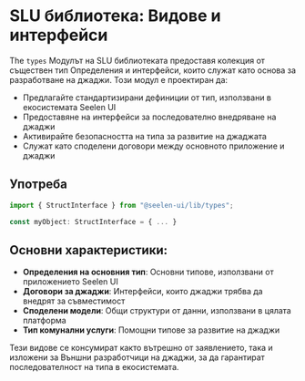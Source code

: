 # **SLU библиотека: Видове и интерфейси**

The `types` Модулът на SLU библиотеката предоставя колекция от съществен тип 
Определения и интерфейси, които служат като основа за разработване на джаджи. 
Този модул е ​​проектиран да:

* Предлагайте стандартизирани дефиниции от тип, използвани в екосистемата Seelen UI
* Предоставяне на интерфейси за последователно внедряване на джаджи
* Активирайте безопасността на типа за развитие на джаджата
* Служат като споделени договори между основното приложение и джаджи

## **Употреба**

```ts
import { StructInterface } from "@seelen-ui/lib/types";

const myObject: StructInterface = { ... }
```

## **Основни характеристики:**

* **Определения на основния тип**: Основни типове, използвани от приложението Seelen UI
* **Договори за джаджи**: Интерфейси, които джаджи трябва да внедрят за съвместимост
* **Споделени модели**: Общи структури от данни, използвани в цялата платформа
* **Тип комунални услуги**: Помощни типове за развитие на джаджи

Тези видове се консумират както вътрешно от заявлението, така и изложени за 
Външни разработчици на джаджи, за да гарантират последователност на типа в екосистемата.
